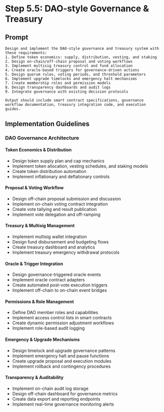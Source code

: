# Step 5.5: DAO-style Governance & Treasury

## Prompt

```
Design and implement the DAO-style governance and treasury system with these requirements:
1. Define token economics: supply, distribution, vesting, and staking
2. Design on-chain/off-chain proposal and voting workflows
3. Implement multisig treasury control and fund allocation
4. Create oracle-based triggers for governance-driven actions
5. Design quorum rules, voting periods, and threshold parameters
6. Implement upgrade timelocks and emergency halt mechanisms
7. Create membership roles and permission models
8. Design transparency dashboards and audit logs
9. Integrate governance with existing decision protocols

Output should include smart contract specifications, governance workflow documentation, treasury integration code, and execution guides.
```

## Implementation Guidelines

### DAO Governance Architecture

#### Token Economics & Distribution
- Design token supply plan and cap mechanics
- Implement token allocation, vesting schedules, and staking models
- Create token distribution automation
- Implement inflationary and deflationary controls

#### Proposal & Voting Workflow
- Design off-chain proposal submission and discussion
- Implement on-chain voting contract integration
- Create vote tallying and result publication
- Implement vote delegation and off-ramping

#### Treasury & Multisig Management
- Implement multisig wallet integration
- Design fund disbursement and budgeting flows
- Create treasury dashboard and analytics
- Implement treasury emergency withdrawal protocols

#### Oracle & Trigger Integration
- Design governance-triggered oracle events
- Implement oracle contract adapters
- Create automated post-vote execution triggers
- Implement off-chain to on-chain event bridges

#### Permissions & Role Management
- Define DAO member roles and capabilities
- Implement access control lists in smart contracts
- Create dynamic permission adjustment workflows
- Implement role-based audit logging

#### Emergency & Upgrade Mechanisms
- Design timelock and upgrade governance patterns
- Implement emergency halt and pause functions
- Create upgrade proposal and execution modules
- Implement rollback and contingency procedures

#### Transparency & Auditability
- Implement on-chain audit log storage
- Design off-chain dashboard for governance metrics
- Create data export and reporting endpoints
- Implement real-time governance monitoring alerts